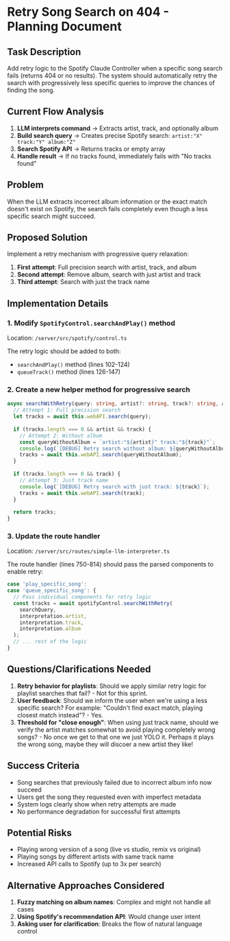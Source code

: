 # Retry Song Search on 404 - Planning Document

## Task Description

Add retry logic to the Spotify Claude Controller when a specific song search fails (returns 404 or no results). The system should automatically retry the search with progressively less specific queries to improve the chances of finding the song.

## Current Flow Analysis

1. **LLM interprets command** → Extracts artist, track, and optionally album
2. **Build search query** → Creates precise Spotify search: `artist:"X" track:"Y" album:"Z"`
3. **Search Spotify API** → Returns tracks or empty array
4. **Handle result** → If no tracks found, immediately fails with "No tracks found"

## Problem

When the LLM extracts incorrect album information or the exact match doesn't exist on Spotify, the search fails completely even though a less specific search might succeed.

## Proposed Solution

Implement a retry mechanism with progressive query relaxation:

1. **First attempt**: Full precision search with artist, track, and album
2. **Second attempt**: Remove album, search with just artist and track
3. **Third attempt**: Search with just the track name

## Implementation Details

### 1. Modify `SpotifyControl.searchAndPlay()` method

Location: `/server/src/spotify/control.ts`

The retry logic should be added to both:
- `searchAndPlay()` method (lines 102-124)
- `queueTrack()` method (lines 126-147)

### 2. Create a new helper method for progressive search

```typescript
async searchWithRetry(query: string, artist?: string, track?: string, album?: string): Promise<SpotifyTrack[]> {
  // Attempt 1: Full precision search
  let tracks = await this.webAPI.search(query);
  
  if (tracks.length === 0 && artist && track) {
    // Attempt 2: Without album
    const queryWithoutAlbum = `artist:"${artist}" track:"${track}"`;
    console.log(`[DEBUG] Retry search without album: ${queryWithoutAlbum}`);
    tracks = await this.webAPI.search(queryWithoutAlbum);
  }
  
  if (tracks.length === 0 && track) {
    // Attempt 3: Just track name
    console.log(`[DEBUG] Retry search with just track: ${track}`);
    tracks = await this.webAPI.search(track);
  }
  
  return tracks;
}
```

### 3. Update the route handler

Location: `/server/src/routes/simple-llm-interpreter.ts`

The route handler (lines 750-814) should pass the parsed components to enable retry:

```typescript
case 'play_specific_song':
case 'queue_specific_song': {
  // Pass individual components for retry logic
  const tracks = await spotifyControl.searchWithRetry(
    searchQuery,
    interpretation.artist,
    interpretation.track,
    interpretation.album
  );
  // ... rest of the logic
}
```

## Questions/Clarifications Needed

1. **Retry behavior for playlists**: Should we apply similar retry logic for playlist searches that fail? - Not for this sprint.
2. **User feedback**: Should we inform the user when we're using a less specific search? For example: "Couldn't find exact match, playing closest match instead"? - Yes.
3. **Threshold for "close enough"**: When using just track name, should we verify the artist matches somewhat to avoid playing completely wrong songs? - No once we get to that one we just YOLO it. Perhaps it plays the wrong song, maybe they will discoer a new artist they like!

## Success Criteria

- Song searches that previously failed due to incorrect album info now succeed
- Users get the song they requested even with imperfect metadata
- System logs clearly show when retry attempts are made
- No performance degradation for successful first attempts

## Potential Risks

- Playing wrong version of a song (live vs studio, remix vs original)
- Playing songs by different artists with same track name
- Increased API calls to Spotify (up to 3x per search)

## Alternative Approaches Considered

1. **Fuzzy matching on album names**: Complex and might not handle all cases
2. **Using Spotify's recommendation API**: Would change user intent
3. **Asking user for clarification**: Breaks the flow of natural language control